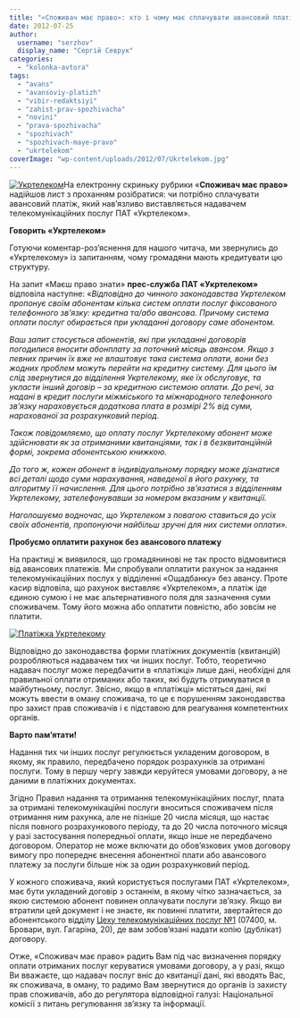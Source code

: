 ```yaml
---
title: "«Споживач має право»: хто і чому має сплачувати авансовий платіж за послуги «Укртелекому»?"
date: 2012-07-25
author: 
  username: "serzhov"
  display_name: "Сергій Севрук"
categories: 
  - "kolonka-avtora"
tags: 
  - "avans"
  - "avansoviy-platizh"
  - "vibir-redaktsiyi"
  - "zahist-prav-spozhivacha"
  - "novini"
  - "prava-spozhivacha"
  - "spozhivach"
  - "spozhivach-maye-pravo"
  - "ukrtelekom"
coverImage: "wp-content/uploads/2012/07/Ukrtelekom.jpg"
---
```


[![](https://mpz.brovary.org/wp-content/uploads/2012/07/Ukrtelekom.jpg "Укртелеком")](https://mpz.brovary.org/wp-content/uploads/2012/07/Ukrtelekom.jpg)На електронну скриньку рубрики «**Споживач має право»** надійшов лист з проханням розібратися: чи потрібно сплачувати авансовий платіж, який нав’язливо виставляється надавачем телекомунікаційних послуг ПАТ «Укртелеком».

**Говорить «Укртелеком»**

Готуючи коментар-роз’яснення для нашого читача, ми звернулись до «Укртелекому» із запитанням, чому громадяни мають кредитувати цю структуру.

На запит «Маєш право знати» **прес-служба ПАТ «Укртелеком»** відповіла наступне: «_Відповідно до чинного законодавства Укртелеком пропонує своїм абонентам кілька систем оплати послуг фіксованого телефонного зв’язку: кредитна та/або авансова. Причому система оплати послуг обирається при укладанні договору саме абонентом._

_Ваш запит стосується абонентів, які при укладанні договорів погодилися вносити абонплату за поточний місяць авансом. Якщо з певних причин їх вже не влаштовує така система оплати, вони без жодних проблем можуть перейти на кредитну систему. Для цього їм слід звернутися до відділення Укртелекому, яке їх обслуговує, та укласти інший договір – за кредитною системою оплати. До речі, за надані в кредит послуги міжміського та міжнародного телефонного зв’язку нараховується додаткова плата в розмірі 2%_ _від_ _суми, нарахованої за розрахунковий період._

_Також повідомляємо, що оплату послуг Укртелекому абонент може здійснювати як за отриманими квитанціями, так і в безквитанційній формі, зокрема абонентською книжкою._

_До того ж, кожен абонент в індивідуальному порядку може дізнатися всі деталі щодо суми нарахування, наведеної в його рахунку, та алгоритму її начислення. Для цього потрібно зв’язатися з відділенням Укртелекому, зателефонувавши за номером вказаним у квитанції._

_Наголошуємо водночас, що Укртелеком з повагою ставиться до усіх своїх абонентів, пропонуючи найбільш зручні для них системи оплати»._

**Пробуємо оплатити рахунок без авансового платежу**

На практиці ж виявилося, що громадянинові не так просто відмовитися від авансових платежів. Ми спробували оплатити рахунок за надання телекомунікаційних послух у відділенні «Ощадбанку» без авансу. Проте касир відповіла, що рахунок виставляє «Укртелеком», а платіж іде єдиною сумою і не має альтернативного поля для зазначення суми споживачем. Тому його можна або оплатити повністю, або зовсім не платити.

[![](https://mpz.brovary.org/wp-content/uploads/2012/07/35670_content3.jpg "Платіжка Укртелекому")](https://mpz.brovary.org/wp-content/uploads/2012/07/35670_content3.jpg)

Відповідно до законодавства форми платіжних документів (квитанцій) розробляються надавачем тих чи інших послуг. Тобто, теоретично надавач послуг може передбачити в «платіжці» лише дані, необхідні для правильної оплати отриманих або таких, які будуть отримуватися в майбутньому, послуг. Звісно, якщо в «платіжці» містяться дані, які можуть ввести в оману споживача, то це є порушенням законодавства про захист прав споживачів і є підставою для реагування компетентних органів.

**Варто пам’ятати!**

Надання тих чи інших послуг регулюється укладеним договором, в якому, як правило, передбачено порядок розрахунків за отримані послуги. Тому в першу чергу завжди керуйтеся умовами договору, а не даними в платіжних документах.

Згідно Правил надання та отримання телекомунікаційних послуг, плата за отримані телекомунікаційні послуги вноситься споживачем після отримання ним рахунка, але не пізніше 20 числа місяця, що настає після повного розрахункового періоду, та до 20 числа поточного місяця у разі застосування попередньої оплати, якщо інше не передбачено договором. Оператор не може включати до обов’язкових умов договору вимогу про попереднє внесення абонентної плати або авансового платежу за послуги більше ніж за один розрахунковий період.

У кожного споживача, який користується послугами ПАТ «Укртелеком», має бути укладений договір з останнім, в якому чітко зазначається, за якою системою абонент повинен оплачувати послуги зв’язку. Якщо ви втратили цей документ і не знаєте, як повинні платити, звертайтеся до абонентського відділу [Цеху телекомунікаційних послуг №1](http://www.ko.ukrtelecom.ua/about/subdevisions/ctp_1) (07400, м. Бровари, вул. Гагаріна, 20), де вам зобов’язані надати копію (дублікат) договору.

Отже, «Споживач має право» радить Вам під час визначення порядку оплати отриманих послуг керуватися умовами договору, а у разі, якщо Ви вважаєте, що надавач послуг вніс до квитанції дані, які вводять Вас, як споживача, в оману, то радимо Вам звернутися до органів із захисту прав споживачів, або до регулятора відповідної галузі: Національної комісії з питань регулювання зв’язку та інформації.
